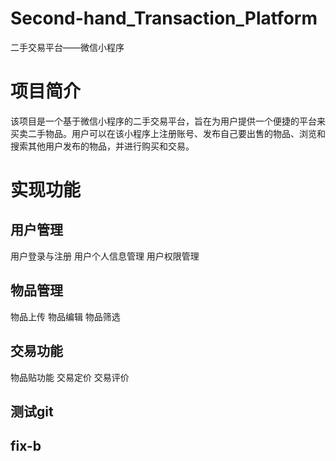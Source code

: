# Second-hand_Transaction_Platform
二手交易平台——微信小程序

# 项目简介

该项目是一个基于微信小程序的二手交易平台，旨在为用户提供一个便捷的平台来买卖二手物品。用户可以在该小程序上注册账号、发布自己要出售的物品、浏览和搜索其他用户发布的物品，并进行购买和交易。

# 实现功能

## 用户管理
  用户登录与注册
  用户个人信息管理
  用户权限管理
## 物品管理
  物品上传
  物品编辑
  物品筛选
## 交易功能
  物品贴功能
  交易定价
  交易评价
## 测试git
## fix-b
